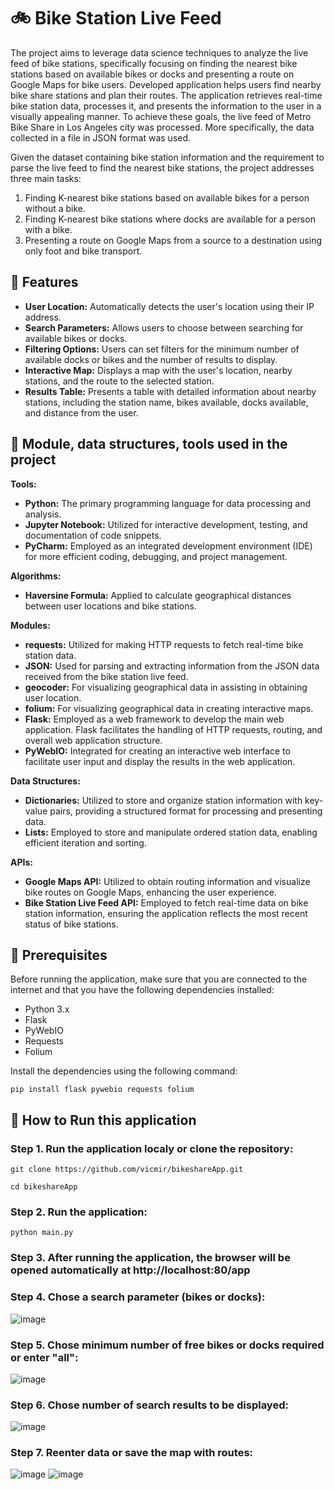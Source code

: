 # 🚲 Bike Station Live Feed 

The project aims to leverage data science techniques to analyze the live feed of bike stations, specifically focusing on finding the nearest bike stations based on available bikes or docks and presenting a route on Google Maps for bike users. Developed application helps users find nearby bike share stations and plan their routes. The application retrieves real-time bike station data, processes it, and presents the information to the user in a visually appealing manner. To achieve these goals, the live feed of Metro Bike Share in Los Angeles city was processed. More specifically, the data collected in a file in JSON format was used.

Given the dataset containing bike station information and the requirement to parse the live feed to find the nearest bike stations, the project addresses three main tasks:
1. Finding K-nearest bike stations based on available bikes for a person without a bike.
2. Finding K-nearest bike stations where docks are available for a person with a bike.
3. Presenting a route on Google Maps from a source to a destination using only foot and bike transport.

## 📌 Features

- **User Location:** Automatically detects the user's location using their IP address.
- **Search Parameters:** Allows users to choose between searching for available bikes or docks.
- **Filtering Options:** Users can set filters for the minimum number of available docks or bikes and the number of results to display.
- **Interactive Map:** Displays a map with the user's location, nearby stations, and the route to the selected station.
- **Results Table:** Presents a table with detailed information about nearby stations, including the station name, bikes available, docks available, and distance from the user.

## 📌 Module, data structures, tools used in the project

**Tools:**
- **Python:** The primary programming language for data processing and analysis.
- **Jupyter Notebook:** Utilized for interactive development, testing, and documentation of code snippets.
- **PyCharm:** Employed as an integrated development environment (IDE) for more efficient coding, debugging, and project management.

**Algorithms:**
- **Haversine Formula:** Applied to calculate geographical distances between user locations and bike stations.

**Modules:**
- **requests:** Utilized for making HTTP requests to fetch real-time bike station data.
- **JSON:** Used for parsing and extracting information from the JSON data received from the bike station live feed.
- **geocoder:** For visualizing geographical data in assisting in obtaining user location.
- **folium:** For visualizing geographical data in creating interactive maps.
- **Flask:** Employed as a web framework to develop the main web application. Flask facilitates the handling of HTTP requests, routing, and overall web application structure.
- **PyWebIO:** Integrated for creating an interactive web interface to facilitate user input and display the results in the web application.

**Data Structures:**
- **Dictionaries:** Utilized to store and organize station information with key-value pairs, providing a structured format for processing and presenting data.
- **Lists:** Employed to store and manipulate ordered station data, enabling efficient iteration and sorting.

**APIs:**
- **Google Maps API:** Utilized to obtain routing information and visualize bike routes on Google Maps, enhancing the user experience.
- **Bike Station Live Feed API:** Employed to fetch real-time data on bike station information, ensuring the application reflects the most recent status of bike stations.

## 📌 Prerequisites

Before running the application, make sure that you are connected to the internet and that you have the following dependencies installed:

- Python 3.x
- Flask
- PyWebIO
- Requests
- Folium

Install the dependencies using the following command:

```
pip install flask pywebio requests folium
```

## 📌 How to Run this application

### Step 1. Run the application localy or clone the repository:
```
git clone https://github.com/vicmir/bikeshareApp.git

cd bikeshareApp
```

### Step 2. Run the application:
```
python main.py
```

### Step 3. After running the application, the browser will be opened automatically at http://localhost:80/app

### Step 4. Chose a search parameter (bikes or docks):

![image](https://github.com/vicmir/bikeshareApp/assets/79836020/af52bddc-ca21-4436-9655-d4fa370b2b29)

### Step 5. Chose minimum number of free bikes or docks required or enter "all":

![image](https://github.com/vicmir/bikeshareApp/assets/79836020/aa8856fe-bbcf-48eb-8bf6-6e1a22ba7a3d)

### Step 6. Chose number of search results to be displayed:

![image](https://github.com/vicmir/bikeshareApp/assets/79836020/14fb26ca-d18d-4f15-9d63-15fdadaa4bbd)

### Step 7. Reenter data or save the map with routes:

![image](https://github.com/vicmir/bikeshareApp/assets/79836020/61c764a4-aae0-4198-b57d-48bdc20da325)
![image](https://github.com/vicmir/bikeshareApp/assets/79836020/d09550b9-9b69-4911-951d-7b37606bd4ff)

